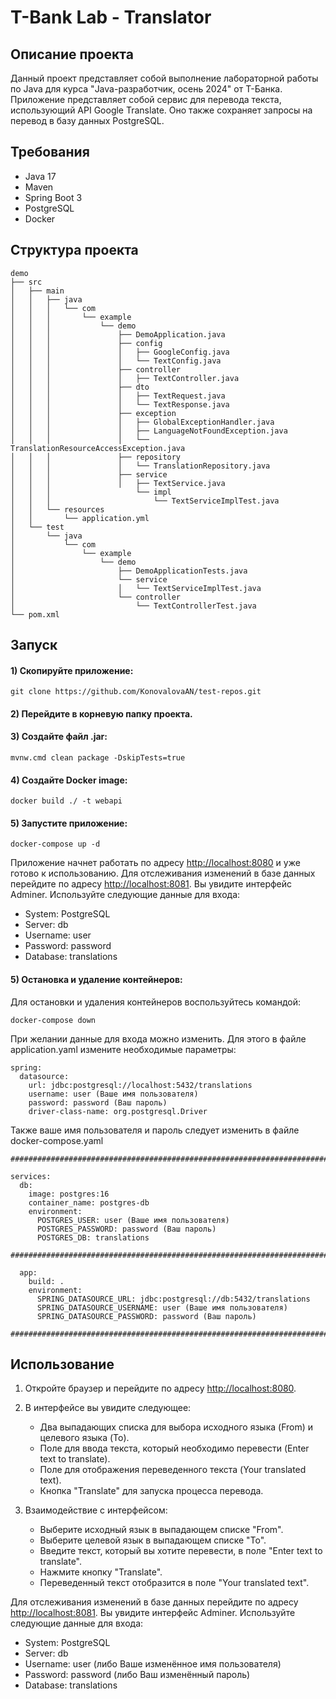 # T-Bank Lab - Translator

## Описание проекта

Данный проект представляет собой выполнение лабораторной работы по Java для курса "Java-разработчик, осень 2024" от T-Банка. Приложение представляет собой сервис для перевода текста, использующий API Google Translate. Оно также сохраняет запросы на перевод в базу данных PostgreSQL.

## Требования

* Java 17
* Maven
* Spring Boot 3
* PostgreSQL
* Docker

## Структура проекта

```
demo
├── src
│   ├── main
│   │   ├── java
│   │   │   └── com
│   │   │       └── example
│   │   │           └── demo
│   │   │               ├── DemoApplication.java
│   │   │               ├── config
│   │   │               │   ├── GoogleConfig.java
│   │   │               │   └── TextConfig.java
│   │   │               ├── controller
│   │   │               │   ├── TextController.java
│   │   │               ├── dto
│   │   │               │   ├── TextRequest.java
│   │   │               │   └── TextResponse.java
│   │   │               ├── exception
│   │   │               │   ├── GlobalExceptionHandler.java
│   │   │               │   ├── LanguageNotFoundException.java
│   │   │               │   └── TranslationResourceAccessException.java
│   │   │               ├── repository
│   │   │               │   └── TranslationRepository.java
│   │   │               ├── service
│   │   │               │   ├── TextService.java
│   │   │                   └── impl
│   │   │                       └── TextServiceImplTest.java
│   │   └── resources
│   │       └── application.yml
│   └── test
│       └── java
│           └── com
│               └── example
│                   └── demo
│                       ├── DemoApplicationTests.java
│                       └── service
│                       │   └── TextServiceImplTest.java
│                       └── controller
│                           └── TextControllerTest.java
└── pom.xml

```

## Запуск

#### 1) Скопируйте приложение:
```
git clone https://github.com/KonovalovaAN/test-repos.git
```
#### 2) Перейдите в корневую папку проекта.
#### 3) Создайте файл .jar:

```
mvnw.cmd clean package -DskipTests=true
```
#### 4) Создайте Docker image:

```
docker build ./ -t webapi
```
#### 5) Запустите приложение:

```
docker-compose up -d
```
Приложение начнет работать по адресу [http://localhost:8080](http://localhost:8080) и уже готово к использованию.
Для отслеживания изменений в базе данных перейдите по адресу [http://localhost:8081](http://localhost:8081). Вы увидите интерфейс Adminer. Используйте следующие данные для входа:

* System: PostgreSQL
* Server: db
* Username: user
* Password: password
* Database: translations

#### 5) Остановка и удаление контейнеров:
Для остановки и удаления контейнеров воспользуйтесь командой:

```
docker-compose down 
```
  
При желании данные для входа можно изменить. Для этого в файле application.yaml измените необходимые параметры:

```
spring:
  datasource:
    url: jdbc:postgresql://localhost:5432/translations
    username: user (Ваше имя пользователя)
    password: password (Ваш пароль)
    driver-class-name: org.postgresql.Driver
```

Также ваше имя пользователя и пароль следует изменить в файле docker-compose.yaml

```
#######################################################################

services:
  db:
    image: postgres:16
    container_name: postgres-db
    environment:
      POSTGRES_USER: user (Ваше имя пользователя)
      POSTGRES_PASSWORD: password (Ваш пароль)
      POSTGRES_DB: translations

#######################################################################

  app:
    build: .
    environment:
      SPRING_DATASOURCE_URL: jdbc:postgresql://db:5432/translations
      SPRING_DATASOURCE_USERNAME: user (Ваше имя пользователя)
      SPRING_DATASOURCE_PASSWORD: password (Ваш пароль)

#######################################################################
```
## Использование

1. Откройте браузер и перейдите по адресу [http://localhost:8080](http://localhost:8080).
   
2. В интерфейсе вы увидите следующее:

    - Два выпадающих списка для выбора исходного языка (From) и целевого языка (To).
    - Поле для ввода текста, который необходимо перевести (Enter text to translate).
    - Поле для отображения переведенного текста (Your translated text).
    - Кнопка "Translate" для запуска процесса перевода.

3. Взаимодействие с интерфейсом:

    - Выберите исходный язык в выпадающем списке "From".
    - Выберите целевой язык в выпадающем списке "To".
    - Введите текст, который вы хотите перевести, в поле "Enter text to translate".
    - Нажмите кнопку "Translate".
    - Переведенный текст отобразится в поле "Your translated text".

Для отслеживания изменений в базе данных перейдите по адресу [http://localhost:8081](http://localhost:8081). Вы увидите интерфейс Adminer. Используйте следующие данные для входа:

* System: PostgreSQL
* Server: db
* Username: user (либо Ваше изменённое имя пользователя) 
* Password: password (либо Ваш изменённый пароль)
* Database: translations
